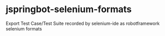 jspringbot-selenium-formats
===========================

Export Test Case/Test Suite recorded by selenium-ide as robotframework selenium formats
